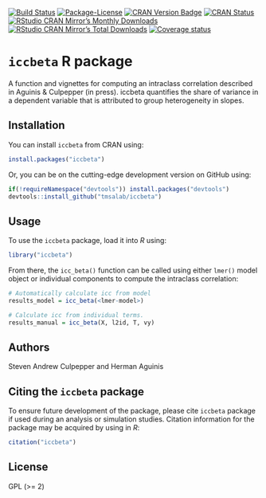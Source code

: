 
<!-- README.md is generated from README.Rmd. Please edit that file -->

[![Build
Status](https://travis-ci.org/tmsalab/iccbeta.svg)](https://travis-ci.org/tmsalab/iccbeta)
[![Package-License](http://img.shields.io/badge/license-GPL%20\(%3E=2\)-brightgreen.svg?style=flat)](http://www.gnu.org/licenses/gpl-2.0.html)
[![CRAN Version
Badge](http://www.r-pkg.org/badges/version/iccbeta)](https://cran.r-project.org/package=iccbeta)
[![CRAN
Status](https://cranchecks.info/badges/worst/iccbeta)](https://cran.r-project.org/web/checks/check_results_iccbeta.html)
[![RStudio CRAN Mirror’s Monthly
Downloads](http://cranlogs.r-pkg.org/badges/iccbeta?color=brightgreen)](http://www.r-pkg.org/pkg/iccbeta)
[![RStudio CRAN Mirror’s Total
Downloads](http://cranlogs.r-pkg.org/badges/grand-total/iccbeta?color=brightgreen)](http://www.r-pkg.org/pkg/iccbeta)
[![Coverage
status](https://codecov.io/gh/tmsalab/iccbeta/branch/master/graph/badge.svg)](https://codecov.io/github/tmsalab/iccbeta?branch=master)

# `iccbeta` R package

A function and vignettes for computing an intraclass correlation
described in Aguinis & Culpepper (in press). iccbeta quantifies the
share of variance in a dependent variable that is attributed to group
heterogeneity in slopes.

## Installation

You can install `iccbeta` from CRAN using:

``` r
install.packages("iccbeta")
```

Or, you can be on the cutting-edge development version on GitHub using:

``` r
if(!requireNamespace("devtools")) install.packages("devtools")
devtools::install_github("tmsalab/iccbeta")
```

## Usage

To use the `iccbeta` package, load it into *R* using:

``` r
library("iccbeta")
```

From there, the `icc_beta()` function can be called using either
`lmer()` model object or individual components to compute the intraclass
correlation:

``` r
# Automatically calculate icc from model
results_model = icc_beta(<lmer-model>)

# Calculate icc from individual terms.
results_manual = icc_beta(X, l2id, T, vy)
```

## Authors

Steven Andrew Culpepper and Herman Aguinis

## Citing the `iccbeta` package

To ensure future development of the package, please cite `iccbeta`
package if used during an analysis or simulation studies. Citation
information for the package may be acquired by using in *R*:

``` r
citation("iccbeta")
```

## License

GPL (\>= 2)

